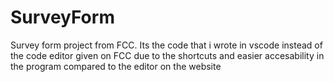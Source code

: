 # SurveyForm
Survey form project from FCC. Its the code that i wrote in vscode instead of the code editor given on FCC due to the shortcuts and easier accesability in the program compared to the editor on the website
